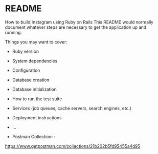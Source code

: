 # README
How to build Instagram using Ruby on Rails
This README would normally document whatever steps are necessary to get the
application up and running.

Things you may want to cover:

* Ruby version

* System dependencies

* Configuration

* Database creation

* Database initialization

* How to run the test suite

* Services (job queues, cache servers, search engines, etc.)

* Deployment instructions

* ...

* Postman Collection--

https://www.getpostman.com/collections/21b202b5fd95455a4d95